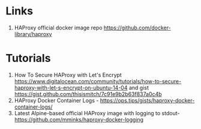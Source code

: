 # Links
1. HAProxy official docker image repo https://github.com/docker-library/haproxy
# Tutorials
1. How To Secure HAProxy with Let's Encrypt https://www.digitalocean.com/community/tutorials/how-to-secure-haproxy-with-let-s-encrypt-on-ubuntu-14-04 and gist https://gist.github.com/thisismitch/7c91e9b2b63f837a0c4b
1. HAProxy Docker Container Logs - https://ops.tips/gists/haproxy-docker-container-logs/
1. Latest Alpine-based official HAProxy image with logging to stdout- https://github.com/mminks/haproxy-docker-logging
